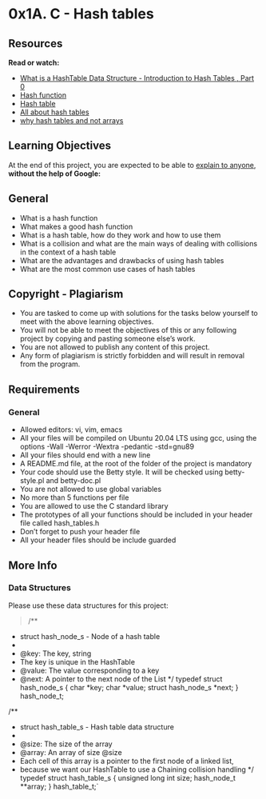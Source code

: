 # 0x1A. C - Hash tables

## Resources
**Read or watch:**

- [What is a HashTable Data Structure - Introduction to Hash Tables , Part 0](https://intranet.alxswe.com/rltoken/IQVfdxJlS6jhAgcuUoCseg)
- [Hash function](https://intranet.alxswe.com/rltoken/ZKpRI_FxOxAz80Onpfy0Ew)
- [Hash table](https://intranet.alxswe.com/rltoken/mxjKpEfAw3E5B8S3inPuHQ)
- [All about hash tables](https://intranet.alxswe.com/rltoken/3RwwAqmpGJpMiBa7BE9fAQ)
- [why hash tables and not arrays](https://intranet.alxswe.com/rltoken/OgO7uga3PIaCTMtTzYCY3g)

## Learning Objectives
At the end of this project, you are expected to be able to [explain to anyone](https://intranet.alxswe.com/rltoken/fLjDjjaCL1oE-WJcDPpmFg), **without the help of Google:**

## General
- What is a hash function
- What makes a good hash function
- What is a hash table, how do they work and how to use them
- What is a collision and what are the main ways of dealing with collisions in the context of a hash table
- What are the advantages and drawbacks of using hash tables
- What are the most common use cases of hash tables

## Copyright - Plagiarism
- You are tasked to come up with solutions for the tasks below yourself to meet with the above learning objectives.
- You will not be able to meet the objectives of this or any following project by copying and pasting someone else’s work.
- You are not allowed to publish any content of this project.
- Any form of plagiarism is strictly forbidden and will result in removal from the program.

## Requirements

### General
- Allowed editors: vi, vim, emacs
- All your files will be compiled on Ubuntu 20.04 LTS using gcc, using the options -Wall -Werror -Wextra -pedantic -std=gnu89
- All your files should end with a new line
- A README.md file, at the root of the folder of the project is mandatory
- Your code should use the Betty style. It will be checked using betty-style.pl and betty-doc.pl
- You are not allowed to use global variables
- No more than 5 functions per file
- You are allowed to use the C standard library
- The prototypes of all your functions should be included in your header file called hash_tables.h
- Don’t forget to push your header file
- All your header files should be include guarded

## More Info
### Data Structures
Please use these data structures for this project:

>/**
 * struct hash_node_s - Node of a hash table
 *
 * @key: The key, string
 * The key is unique in the HashTable
 * @value: The value corresponding to a key
 * @next: A pointer to the next node of the List
 */
typedef struct hash_node_s
{
     char *key;
     char *value;
     struct hash_node_s *next;
} hash_node_t;

/**
 * struct hash_table_s - Hash table data structure
 *
 * @size: The size of the array
 * @array: An array of size @size
 * Each cell of this array is a pointer to the first node of a linked list,
 * because we want our HashTable to use a Chaining collision handling
 */
typedef struct hash_table_s
{
     unsigned long int size;
     hash_node_t **array;
} hash_table_t;`
